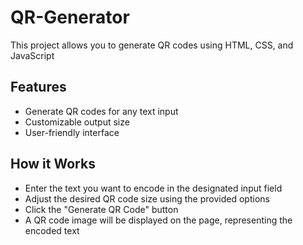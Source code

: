 # QR-Generator
This project allows you to generate QR codes using HTML, CSS, and JavaScript

## Features
* Generate QR codes for any text input
* Customizable output size
* User-friendly interface

## How it Works
* Enter the text you want to encode in the designated input field
* Adjust the desired QR code size using the provided options
* Click the "Generate QR Code" button
* A QR code image will be displayed on the page, representing the encoded text

